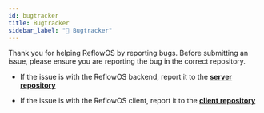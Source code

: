 ```yaml
---
id: bugtracker
title: Bugtracker
sidebar_label: "📕 Bugtracker"
---
```


Thank you for helping ReflowOS by reporting bugs. Before submitting an issue, please ensure you are reporting the bug in the correct repository.

- If the issue is with the ReflowOS backend, report it to the **[server repository](https://github.com/dyne/zenpub)**

- If the issue is with the ReflowOS client, report it to the **[client repository](https://github.com/reflow-project/zenpub-client)**
